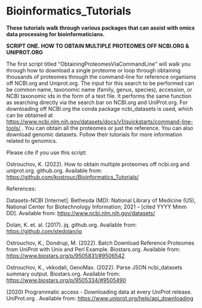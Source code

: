 # Bioinformatics_Tutorials
**These tutorials walk through various packages that can assist with omics data processing for bioinformaticians.**


**SCRIPT ONE. HOW TO OBTAIN MULTIPLE PROTEOMES OFF NCBI.ORG & UNIPROT.ORG**

The first script titled "ObtainingProteomesViaCommandLine" will walk you through how to download a single proteome or loop through obtaining thousands of proteomes through the command-line for reference organisms off NCBI.org and Uniprot.org.
The input for this search to be performed can be common name, taxonomic name (family, genus, species), accession, or NCBI taxonomic ids in the form of a text file. It performs the same function as searching directly via the search bar on NCBI.org and UniProt.org. For downloading off NCBI.org the conda package ncbi_datasets is used, which can be obtained at https://www.ncbi.nlm.nih.gov/datasets/docs/v1/quickstarts/command-line-tools/ . You can obtain all the proteomes or just the reference. You can also download genomic datasets. Follow their tutorials for more information related to genomics.

Please cite if you use this script:

Ostrouchov, K. (2022). How to obtain multiple proteomes off ncbi.org and uniprot.org. github.org. Available from: https://github.com/kostrouc/Bioinformatics_Tutorials/

References: 

Datasets-NCBI [Internet]. Bethesda (MD): National Library of Medicine (US), National Center for Biotechnology Information; 2021 – [cited YYYY Mmm DD]. Available   from: https://www.ncbi.nlm.nih.gov/datasets/

Dolan, K. et. al. (2017). jq. github.org. Available from: https://github.com/stedolan/jq

Ostrouchov, K., Dondrup, M. (2022). Batch Download Reference Proteomes from UniProt with Unix and Perl Example. Biostars.org. Available from: https://www.biostars.org/p/9505831/#9506542

Ostrouchov, K., vkkodali, GenoMax. (2022). Parse JSON ncbi_datasets summary output. Biostars.org. Available from: https://www.biostars.org/p/9505334/#9505490

(2020) Programmatic access - Downloading data at every UniProt release. UniProt.org . Available from: https://www.uniprot.org/help/api_downloading
